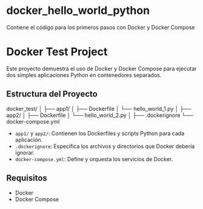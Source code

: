# docker_hello_world_python

Contiene el código para los primeros pasos con Docker y Docker Compose

# Docker Test Project

Este proyecto demuestra el uso de Docker y Docker Compose para ejecutar dos simples aplicaciones Python en contenedores separados.

## Estructura del Proyecto

docker_test/
│
├── app1/
│ ├── Dockerfile
│ └── hello_world_1.py
│
├── app2/
│ ├── Dockerfile
│ └── hello_world_2.py
│
├── .dockerignore
└── docker-compose.yml

- `app1/` y `app2/`: Contienen los Dockerfiles y scripts Python para cada aplicación.
- `.dockerignore`: Especifica los archivos y directorios que Docker debería ignorar.
- `docker-compose.yml`: Define y orquesta los servicios de Docker.

## Requisitos

- Docker
- Docker Compose
